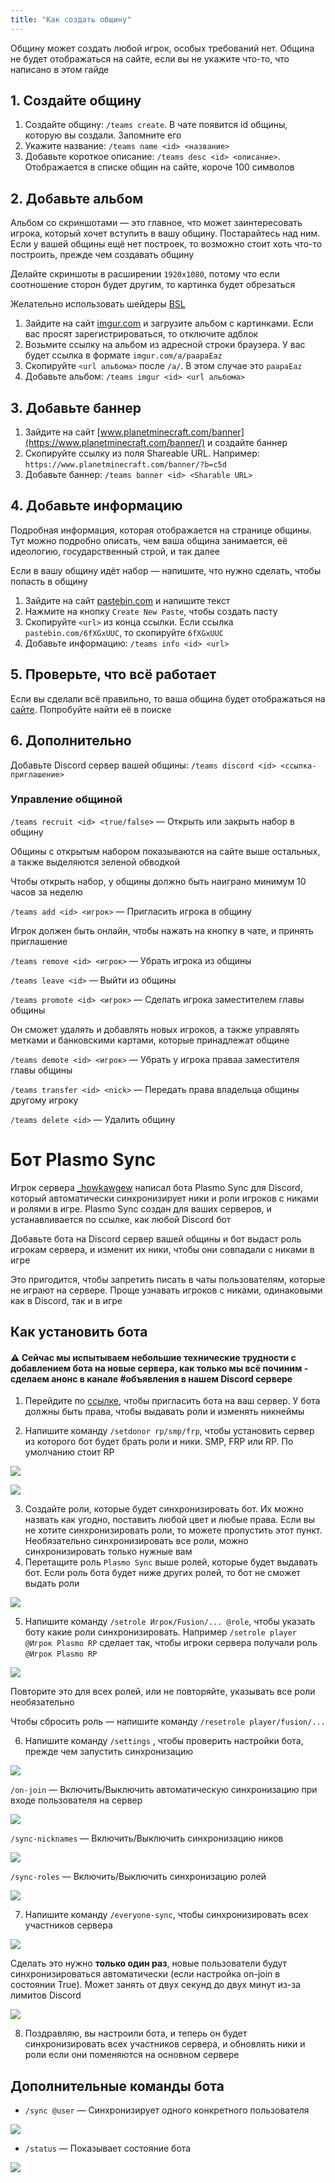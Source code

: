 ```yaml
---
title: "Как создать общину"
---
```


Общину может создать любой игрок, особых требований нет. Община не будет отображаться на сайте, если вы не укажите что-то, что написано в этом гайде

## 1. Создайте общину
1. Создайте общину: `/teams create`. В чате появится id общины, которую вы создали. Запомните его
2. Укажите название: `/teams name <id> <название>`
3. Добавьте короткое описание: `/teams desc <id> <описание>`. Отображается в списке общин на сайте, короче 100 символов

## 2. Добавьте альбом

Альбом со скриншотами — это главное, что может заинтересовать игрока, который хочет вступить в вашу общину. Постарайтесь над ним. Если у вашей общины ещё нет построек, то возможно стоит хоть что-то построить, прежде чем создавать общину

Делайте скриншоты в расширении `1920x1080`, потому что если соотношение сторон будет другим, то картинка будет обрезаться

Желательно использовать шейдеры [BSL](https://bitslablab.com/)

1. Зайдите на сайт [imgur.com](https://imgur.com/) и загрузите альбом с картинками. Если вас просят зарегистрироваться, то отключите адблок
3. Возьмите ссылку на альбом из адресной строки браузера. У вас будет ссылка в формате `imgur.com/a/paapaEaz`
4. Скопируйте `<url альбома>` после `/a/`. В этом случае это `paapaEaz`
5. Добавьте альбом: `/teams imgur <id> <url альбома>`

## 3. Добавьте баннер
1. Зайдите на сайт [www.planetminecraft.com/banner](https://www.planetminecraft.com/banner/) и создайте баннер
2. Скопируйте ссылку из поля Shareable URL. Например: `https://www.planetminecraft.com/banner/?b=c5d`
3. Добавьте баннер: `/teams banner <id> <Sharable URL>`

## 4. Добавьте информацию

Подробная информация, которая отображается на странице общины. Тут можно подробно описать, чем ваша община занимается, её идеологию, государственный строй, и так далее

Если в вашу общину идёт набор — напишите, что нужно сделать, чтобы попасть в общину

1. Зайдите на сайт [pastebin.com](https://pastebin.com/) и напишите текст
2. Нажмите на кнопку `Create New Paste`, чтобы создать пасту
3. Скопируйте `<url>` из конца ссылки. Если ссылка `pastebin.com/6fXGxUUC`, то скопируйте `6fXGxUUC`
4. Добавьте информацию: `/teams info <id> <url>`

## 5. Проверьте, что всё работает

Если вы сделали всё правильно, то ваша община будет отображаться на [сайте](https://rp.plo.su/teams/). Попробуйте найти её в поиске

## 6. Дополнительно

Добавьте Discord сервер вашей общины: `/teams discord <id> <ссылка-приглашение>`

### Управление общиной

`/teams recruit <id> <true/false>` — Открыть или закрыть набор в общину

Общины с открытым набором показываются на сайте выше остальных, а также выделяются зеленой обводкой

Чтобы открыть набор, у общины должно быть наиграно минимум 10 часов за неделю

`/teams add <id> <игрок>` — Пригласить игрока в общину

Игрок должен быть онлайн, чтобы нажать на кнопку в чате, и принять приглашение 

`/teams remove <id> <игрок>` — Убрать игрока из общины

`/teams leave <id>` — Выйти из общины

`/teams promote <id> <игрок>` — Сделать игрока заместителем главы общины

Он сможет удалять и добавлять новых игроков, а также управлять метками и банковскими картами, которые принадлежат общине

`/teams demote <id> <игрок>` — Убрать у игрока праваа заместителя главы общины

`/teams transfer <id> <nick>` — Передать права владельца общины другому игроку

`/teams delete <id>` — Удалить общину

# Бот Plasmo Sync

Игрок сервера [_howkawgew](https://t.me/peeeposad) написал бота Plasmo Sync для Discord, который автоматически синхронизирует ники и роли игроков с никами и ролями в игре. Plasmo Sync создан для ваших серверов, и устанавливается по ссылке, как любой Discord бот

Добавьте бота на Discord сервер вашей общины и бот выдаст роль игрокам сервера, и изменит их ники, чтобы они совпадали с никами в игре

Это пригодится, чтобы запретить писать в чаты пользователям, которые не играют на сервере. Проще узнавать игроков с никами, одинаковыми как в Discord, так и в игре
## Как установить бота
#### ⚠ Сейчас мы испытываем небольшие технические трудности с добавлением бота на новые сервера, как только мы всё починим - сделаем анонс в канале #объявления в нашем Discord сервере
1. Перейдите по [ссылке](https://discord.com/api/oauth2/authorize?client_id=842301877400240140&permissions=8&scope=bot%20applications.commands), чтобы пригласить бота на ваш сервер. У бота должны быть права, чтобы выдавать роли и изменять никнеймы
    
2. Напишите команду `/setdonor rp/smp/frp`, чтобы установить сервер из которого бот будет брать роли и ники. SMP, FRP или RP. По умолчанию стоит RP
    
![](https://github.com/plasmoapp/plasmo-rp-wiki/blob/main/assets/commune/setdonor.png?raw=true)
    
![](https://github.com/plasmoapp/plasmo-rp-wiki/blob/main/assets/commune/setdonor_rp.png?raw=true)
    
3. Создайте роли, которые будет синхронизировать бот. Их можно назвать как угодно, поставить любой цвет и любые права. Если вы не хотите синхронизировать роли, то можете пропустить этот пункт. Необязательно синхронизировать все роли, можно синхронизировать только нужные вам
4. Перетащите роль `Plasmo Sync` выше ролей, которые будет выдавать бот. Если роль бота будет ниже других ролей, то бот не сможет выдать роли
    
![](https://github.com/plasmoapp/plasmo-rp-wiki/blob/main/assets/commune/role_order.png?raw=true)
    
5. Напишите команду `/setrole Игрок/Fusion/... @role`, чтобы указать боту какие роли синхронизировать. Например `/setrole player @Игрок Plasmo RP` сделает так, чтобы игроки сервера получали роль `@Игрок Plasmo RP`
    
![](https://github.com/plasmoapp/plasmo-rp-wiki/blob/main/assets/commune/setrole.png?raw=true)
    
Повторите это для всех ролей, или не повторяйте, указывать все роли необязательно
    
Чтобы сбросить роль — напишите команду `/resetrole player/fusion/...`
    
6. Напишите команду `/settings` , чтобы проверить настройки бота, прежде чем запустить синхронизацию
    
![](https://github.com/plasmoapp/plasmo-rp-wiki/blob/main/assets/commune/settings.png?raw=true)
    
`/on-join` — Включить/Выключить автоматическую синхронизацию при входе пользователя на сервер
    
![](https://github.com/plasmoapp/plasmo-rp-wiki/blob/main/assets/commune/onjoin.png?raw=true)
    
`/sync-nicknames` — Включить/Выключить синхронизацию ников
    
![](https://github.com/plasmoapp/plasmo-rp-wiki/blob/main/assets/commune/syncnicknames.png?raw=true)
    
`/sync-roles` — Включить/Выключить синхронизацию ролей
    
![](https://github.com/plasmoapp/plasmo-rp-wiki/blob/main/assets/commune/syncroles.png?raw=true)
    
7. Напишите команду `/everyone-sync`, чтобы синхронизировать всех участников сервера
    
![](https://github.com/plasmoapp/plasmo-rp-wiki/blob/main/assets/commune/everyonesync.png?raw=true)
    
Сделать это нужно **только один раз**, новые пользователи будут синхронизироваться автоматически (если настройка on-join в состоянии True). Может занять от двух секунд до двух минут из-за лимитов Discord
    
![](https://github.com/plasmoapp/plasmo-rp-wiki/blob/main/assets/commune/everyonesync_done.png?raw=true)

8. Поздравляю, вы настроили бота, и теперь он будет синхронизировать всех участников сервера, и обновлять ники и роли если они поменяются на основном сервере

## Дополнительные команды бота

- `/sync @user` — Синхронизирует одного конкретного пользователя

![](https://github.com/plasmoapp/plasmo-rp-wiki/blob/main/assets/commune/sync.png?raw=true)

- `/status` — Показывает состояние бота
    
![](https://github.com/plasmoapp/plasmo-rp-wiki/blob/main/assets/commune/status.png?raw=true)

